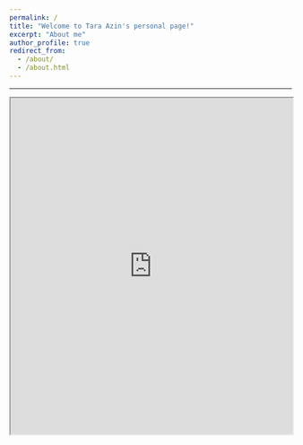 ```yaml
---
permalink: /
title: "Welcome to Tara Azin's personal page!"
excerpt: "About me"
author_profile: true
redirect_from: 
  - /about/
  - /about.html
---
```


------
<iframe src="https://drive.google.com/file/d/1r0MdTi8xOSB7NeyVgrPxEJj-J-dR1SJZ/view?usp=sharing" width="100%" height="600px"></iframe>
